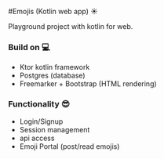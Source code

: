#Emojis (Kotlin web app) ☀️

Playground project with kotlin for web.

### Build on 💻
* Ktor kotlin framework 
* Postgres (database)
* Freemarker + Bootstrap (HTML rendering)

### Functionality 😎
* Login/Signup
* Session management
* api access
* Emoji Portal (post/read emojis)
